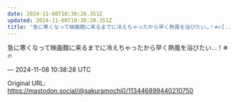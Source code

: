 ```yaml
---
date: 2024-11-08T10:38:28.351Z
updated: 2024-11-08T10:38:28.351Z
title: "急に寒くなって映画館に来るまでに冷えちゃったから早く熱風を浴びたい…！❄🔥[...]"
---
```


<p>急に寒くなって映画館に来るまでに冷えちゃったから早く熱風を浴びたい…！❄🔥</p>

&mdash; 2024-11-08 10:38:28 UTC

Original URL: https://mastodon.social/@sakuramochi0/113446899440210750
